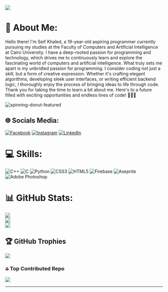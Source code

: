 [![](https://visitcount.itsvg.in/api?id=SeifKhaled13&icon=2&color=0)](https://visitcount.itsvg.in)
# 💫 About Me:
Hello there! I'm Seif Khaled, a 19-year-old aspiring programmer currently pursuing my studies at the Faculty of Computers and Artificial Intelligence at Cairo University. I have a deep-rooted passion for programming and technology, which drives me to continuously learn and explore the fascinating world of computers and artificial intelligence.
What truly sets me apart is my unbridled passion for programming. I consider coding not just a skill, but a form of creative expression. Whether it's crafting elegant algorithms, developing sleek user interfaces, or writing efficient backend logic, I thoroughly enjoy the process of bringing ideas to life through code.
Thank you for taking the time to learn a bit about me. Here's to a future filled with exciting opportunities and endless lines of code! 🚀👨‍💻

![spinning-donut-featured](https://hackaday.com/wp-content/uploads/2020/07/spinning-donut-featured.gif?w=800)


## 🌐 Socials Media:
[![Facebook](https://img.shields.io/badge/Facebook-%231877F2.svg?logo=Facebook&logoColor=white)](https://web.facebook.com/peso.khaled/) [![Instagram](https://img.shields.io/badge/Instagram-%23E4405F.svg?logo=Instagram&logoColor=white)](https://www.instagram.com/seif_khaled10/) [![LinkedIn](https://img.shields.io/badge/LinkedIn-%230077B5.svg?logo=linkedin&logoColor=white)](https://www.linkedin.com/in/seif-khaled-04081b252/)

# 💻 Skills:
![C++](https://img.shields.io/badge/c++-%2300599C.svg?style=for-the-badge&logo=c%2B%2B&logoColor=white) ![C](https://img.shields.io/badge/c-%2300599C.svg?style=for-the-badge&logo=c&logoColor=white) ![Python](https://img.shields.io/badge/python-3670A0?style=for-the-badge&logo=python&logoColor=ffdd54) ![CSS3](https://img.shields.io/badge/css3-%231572B6.svg?style=for-the-badge&logo=css3&logoColor=white) ![HTML5](https://img.shields.io/badge/html5-%23E34F26.svg?style=for-the-badge&logo=html5&logoColor=white) ![Firebase](https://img.shields.io/badge/firebase-%23039BE5.svg?style=for-the-badge&logo=firebase) ![Aseprite](https://img.shields.io/badge/Aseprite-FFFFFF?style=for-the-badge&logo=Aseprite&logoColor=#7D929E) ![Adobe Photoshop](https://img.shields.io/badge/adobephotoshop-%2331A8FF.svg?style=for-the-badge&logo=adobephotoshop&logoColor=white)
# 📊 GitHub Stats:
![](https://github-readme-stats.vercel.app/api?username=SeifKhaled13&theme=radical&hide_border=true&include_all_commits=false&count_private=false)<br/>
![](https://github-readme-streak-stats.herokuapp.com/?user=SeifKhaled13&theme=radical&hide_border=true)<br/>
![](https://github-readme-stats.vercel.app/api/top-langs/?username=SeifKhaled13&theme=radical&hide_border=true&include_all_commits=false&count_private=false&layout=compact)

## 🏆 GitHub Trophies
![](https://github-profile-trophy.vercel.app/?username=SeifKhaled13&theme=darkhub&no-frame=true&no-bg=false&margin-w=4)

### 🔝 Top Contributed Repo
![](https://github-contributor-stats.vercel.app/api?username=SeifKhaled13&limit=5&theme=radical&combine_all_yearly_contributions=true)

---
